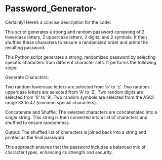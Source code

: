 # Password_Generator-

Certainly! Here’s a concise description for the code:

This script generates a strong and random password consisting of 2 lowercase letters, 2 uppercase letters, 2 digits, and 2 symbols. It then shuffles these characters to ensure a randomized order and prints the resulting password.

This Python script generates a strong, randomized password by selecting specific characters from different character sets. It performs the following steps:

Generate Characters:

Two random lowercase letters are selected from 'a' to 'z'.
Two random uppercase letters are selected from 'A' to 'Z'.
Two random digits are selected from '0' to '9'.
Two random symbols are selected from the ASCII range 33 to 47 (common special characters).

Concatenate and Shuffle:
The selected characters are concatenated into a single string.
This string is then converted into a list of characters and shuffled to ensure randomness.

Output:
The shuffled list of characters is joined back into a string and printed as the final password.

This approach ensures that the password includes a balanced mix of character types, enhancing its strength and security.
